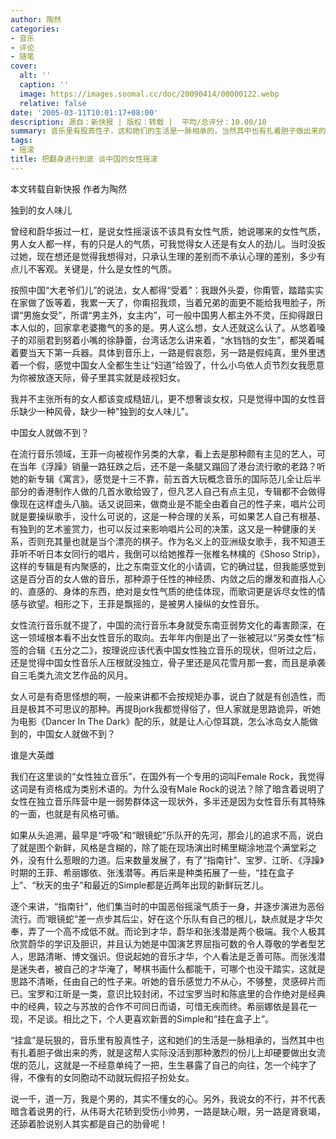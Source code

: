 ```yaml
---
author: 陶然
categories:
- 音乐
- 评论
- 随笔
cover:
  alt: ''
  caption: ''
  image: https://images.soomal.cc/doc/20090414/00000122.webp
  relative: false
date: '2005-03-11T10:01:17+08:00'
description: 源自：新快报 | 版权：转载 |  平均/总评分：10.00/10
summary: 音乐里有股真性子，这和她们的生活是一脉相承的，当然其中也有扎着胆子做出来的秀，就是这帮人实际没活到那种激烈的份儿上却硬要做出女流氓的范儿，这就是一不经意单纯了一把，生生暴露了自己的向往，怎一个纯字了得，不像有的女同胞动不动就玩假招子扮处女。说一千，道一万，我是个男的，其实不懂女的心。另外，我说女的不行，并不代表暗含着说男的行，从伟哥大花轿到受伤小帅男，一路是缺心眼，另一路是肾衰竭，还舔着脸说别人其实都是自己的肋骨呢！
tags:
- 摇滚
title: 把翻身进行到底 谈中国的女性摇滚
---
```


本文转载自新快报 作者为陶然

独到的女人味儿

曾经和蔚华扳过一杠，是说女性摇滚该不该具有女性气质，她说哪来的女性气质，男人女人都一样，有的只是人的气质，可我觉得女人还是有女人的劲儿。当时没扳过她，现在想还是觉得我想得对，只承认生理的差别而不承认心理的差别，多少有点儿不客观。关键是，什么是女性的气质。

按照中国“大老爷们儿”的说法，女人都得“受着”：我跟外头耍，你甭管，踏踏实实在家做了饭等着，我累一天了，你甭招我烦，当着兄弟的面更不能给我甩脸子，所谓“男施女受”，所谓“男主外，女主内”，可一般中国男人都主外不灵，压抑得跟日本人似的，回家拿老婆撒气的多的是。男人这么想，女人还就这么认了。从悠着嗓子的邓丽君到努着小嘴的徐静蕾，台湾话怎么讲来着，“水铛铛的女生”，都哭着喊着要当天下第一兵器。具体到音乐上，一路是假哀怨，另一路是假纯真，里外里透着一个假，感觉中国女人全都生生让“妇道”给毁了，什么小鸟依人贞节烈女我愿意为你被放逐天际，骨子里其实就是歧视妇女。

我并不主张所有的女人都该变成糙妞儿，更不想奢谈女权，只是觉得中国的女性音乐缺少一种风骨，缺少一种"独到的女人味儿"。

中国女人就做不到？

在流行音乐领域，王菲一向被视作另类的大拿，看上去是那种颇有主见的艺人，可在当年《浮躁》销量一路狂跌之后，还不是一条腿又蹋回了港台流行歌的老路？听她的新专辑《寓言》，感觉是十三不靠，前五首大玩概念音乐的国际范儿全让后半部分的香港制作人做的几首水歌给毁了，但凡艺人自己有点主见，专辑都不会做得像现在这样虚头八脑。话又说回来，做商业是不能全由着自己的性子来，唱片公司就是要操纵歌手，没什么可说的，这是一种合理的关系，可如果艺人自己有根基、有独到的艺术鉴赏力，也可以反过来影响唱片公司的决策，这又是一种健康的关系，否则充其量也就是当个漂亮的棋子。作为名义上的亚洲级女歌手，我不知道王菲听不听日本女同行的唱片，我倒可以给她推荐一张椎名林檎的《Shoso Strip》，这样的专辑是有内聚感的，比之东南亚文化的小请调，它的确过猛，但我能感觉到这是百分百的女人做的音乐，那种源于任性的神经质、内敛之后的爆发和直指人心的、直感的、身体的东西，绝对是女性气质的绝佳体现，而歌词更是诉尽女性的情感与欲望。相形之下，王菲是飘摇的，是被男人操纵的女性音乐。

女性流行音乐就不提了，中国的流行音乐本身就受东南亚弱势文化的毒害颇深，在这一领域根本看不出女性音乐的取向。去年年内倒是出了一张被冠以“另类女性”标签的合辑《五分之二》，按理说应该代表中国女性独立音乐的现状，但听过之后，还是觉得中国女性音乐人压根就没独立，骨子里还是风花雪月那一套，而且是承袭自三毛类九流文艺作品的风月。

女人可是有奇思怪想的啊，一般来讲都不会按规矩办事，说白了就是有创造性，而且是极其不可思议的那种。再提Bjork我都觉得俗了，但人家就是思路诡异，听她为电影《Dancer In The Dark》配的乐，就是让人心惊耳跳，怎么冰岛女人能做到的，中国女人就做不到？

谁是大英雌

我们在这里谈的“女性独立音乐”，在国外有一个专用的词叫Female Rock，我觉得这词是有资格成为类别术语的。为什么没有Male Rock的说法？除了暗含着说明了女性在独立音乐阵营中是一弱势群体这一现状外，多半还是因为女性音乐有其特殊的一面，也就是有风格可循。

如果从头追溯，最早是“呼吸”和“眼镜蛇”乐队开的先河，那会儿的追求不高，说白了就是图个新鲜，风格是含糊的，除了能在现场演出时稀里糊涂地混个满堂彩之外，没有什么惹眼的力道。后来数量发展了，有了“指南针”、宝罗、江昕、《浮躁》时期的王菲、希丽娜依、张浅潜等。再后来是种类拓展了一些，“挂在盒子上”、“秋天的虫子”和最近的Simple都是近两年出现的新鲜玩艺儿。

逐个来讲，“指南针”，他们集当时的中国恶俗摇滚气质于一身，并逐步演进为恶俗流行。而‘眼镜蛇“差一点步其后尘，好在这个乐队有自己的根儿，缺点就是才华欠奉，弄了一个高不成低不就。而论到才华，蔚华和张浅潜是两个极端。我个人极其欣赏蔚华的学识及胆识，并且认为她是中国演艺界屈指可数的令人尊敬的学者型艺人，思路清晰、博文强识。但说起她的音乐才华，个人看法是乏善可陈。而张浅潜是迷失者，被自己的才华淹了，琴棋书画什么都能干，可哪个也没干踏实，这就是思路不清晰，任由自己的性子来。听她的音乐感觉力不从心，不够整，灵感碎片而已。宝罗和江昕是一类，意识比较封闭，不过宝罗当时和陈底里的合作绝对是经典中的经典，较之与苏放的合作不可同日而语，可惜无疾而终。希丽娜依是昙花一现，不足谈。相比之下，个人更喜欢新晋的Simple和“挂在盒子上”。

“挂盒”是玩狠的，音乐里有股真性子，这和她们的生活是一脉相承的，当然其中也有扎着胆子做出来的秀，就是这帮人实际没活到那种激烈的份儿上却硬要做出女流氓的范儿，这就是一不经意单纯了一把，生生暴露了自己的向往，怎一个纯字了得，不像有的女同胞动不动就玩假招子扮处女。

说一千，道一万，我是个男的，其实不懂女的心。另外，我说女的不行，并不代表暗含着说男的行，从伟哥大花轿到受伤小帅男，一路是缺心眼，另一路是肾衰竭，还舔着脸说别人其实都是自己的肋骨呢！